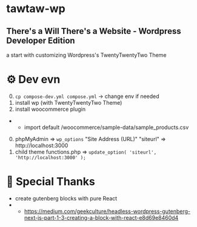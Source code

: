 # tawtaw-wp
## There's a Will There's a Website - Wordpress Developer Edition
a start with customizing Wordpress's TwentyTwentyTwo Theme



# ⚙ Dev evn 
0. `cp compose-dev.yml compose.yml` -> change env if needed
0. install wp (with TwentyTwentyTwo Theme)
0. install woocommerce plugin
+ + import default /woocommerce/sample-data/sample_products.csv
0. phpMyAdmin => `wp_options` "Site Address (URL)" "siteurl" => http://localhost:3000
0. child theme functions.php => `update_option( 'siteurl', 'http://localhost:3000' );`


# 🙏 Special Thanks
+ create gutenberg blocks with pure React
+ + <a href="https://medium.com/geekculture/headless-wordpress-gutenberg-next-js-part-1-3-creating-a-block-with-react-e8d69e8460d4"> https://medium.com/geekculture/headless-wordpress-gutenberg-next-js-part-1-3-creating-a-block-with-react-e8d69e8460d4 </a>